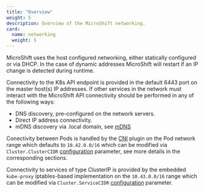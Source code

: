 ```yaml
---
title: "Overview"
weight: 5
description: Overview of the MicroShift networking.
card:
  name: networking
  weight: 5
---
```


MicroShift uses the host configured networking, either statically configured
or via DHCP. In the case of dynamic addresses MicroShift will restart if an
IP change is detected during runtime.

Connectivity to the K8s API endpoint is provided in the default 6443 port on
the master host(s) IP addresses. If other services in the network must interact
with the MicroShift API connectivity should be performed in any of the following
ways:
  * DNS discovery, pre-configured on the network servers.
  * Direct IP address connectivity.
  * mDNS discovery via .local domain, see [mDNS](./mdns)

Conectivity between Pods is handled by the [CNI](./cni) plugin on the Pod network
range which defaults to `10.42.0.0/16` which can be modified via `Cluster.ClusterCIDR`
[configuration](../configuring/) parameter, see more details in the corresponding sections.

Connectivity to services of type ClusterIP is provided by the embedded `kube-proxy`
iptables-based implementation on the `10.43.0.0/16` range which can be modified via
`Cluster.ServiceCIDR` [configuration](../configuring/) parameter.

